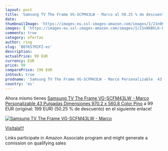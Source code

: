 ```yaml
---
layout: post
title: 'Samsung TV The Frame VG-SCFM43LW - Marco al 50.25 % de descuento'
date: 
thumbnailImage: 'https://images-eu.ssl-images-amazon.com/images/I/21n0KBhL6-L._SL200_.jpg'
images: [ 'https://images-eu.ssl-images-amazon.com/images/I/21n0KBhL6-L._SL200_.jpg' ]
comments: true
category: ofertas
author: ring
slug: 'B07657M2FZ-es'
description:
actualPrice: 99 EUR
currency: EUR
price: 99
comparePrice: 199 EUR
inStock: true
prodname: 'Samsung TV The Frame VG-SCFM43LW - Marco Personalizable  43 Pulgadas  Dimensiones 970.2 x 560.8  Color Pino'
country: 'es'
---
```


Ahora mismo tienes [Samsung TV The Frame VG-SCFM43LW - Marco Personalizable  43 Pulgadas  Dimensiones 970.2 x 560.8  Color Pino](https://www.amazon.es/dp/B07657M2FZ/?tag=tolees-21) a 99 EUR (original: 199 EUR) (50.25 %  de descuento) en el siguiente enlace!

[![Samsung TV The Frame VG-SCFM43LW - Marco](https://images-eu.ssl-images-amazon.com/images/I/21n0KBhL6-L._SL200_.jpg)](https://www.amazon.es/dp/B07657M2FZ/?tag=tolees-21)

[Visítala!!!](https://www.amazon.es/dp/B07657M2FZ/?tag=tolees-21)

Links participate in Amazon Associate program and might generate a comission on qualifying sales

